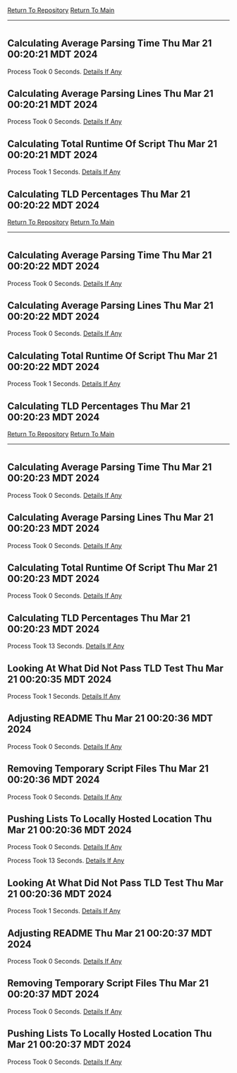 [Return To Repository](https://github.com/DigitalWarrior/piholeparser/)
[Return To Main](https://github.com/DigitalWarrior/piholeparser/blob/master/RecentRunLogs/Mainlog.md)
____________________________________
# 
## Calculating Average Parsing Time Thu Mar 21 00:20:21 MDT 2024
Process Took 0 Seconds.
[Details If Any](https://github.com/DigitalWarrior/piholeparser/blob/master/RecentRunLogs/TopLevelScripts/90-Completing-End-Tasks/10-Calculating-Average-Parsing-Time.md)

## Calculating Average Parsing Lines Thu Mar 21 00:20:21 MDT 2024
Process Took 0 Seconds.
[Details If Any](https://github.com/DigitalWarrior/piholeparser/blob/master/RecentRunLogs/TopLevelScripts/90-Completing-End-Tasks/15-Calculating-Average-Parsing-Lines.md)

## Calculating Total Runtime Of Script Thu Mar 21 00:20:21 MDT 2024
Process Took 1 Seconds.
[Details If Any](https://github.com/DigitalWarrior/piholeparser/blob/master/RecentRunLogs/TopLevelScripts/90-Completing-End-Tasks/20-Calculating-Total-Runtime-Of-Script.md)

## Calculating TLD Percentages Thu Mar 21 00:20:22 MDT 2024
[Return To Repository](https://github.com/DigitalWarrior/piholeparser/)
[Return To Main](https://github.com/DigitalWarrior/piholeparser/blob/master/RecentRunLogs/Mainlog.md)
____________________________________
# 
## Calculating Average Parsing Time Thu Mar 21 00:20:22 MDT 2024
Process Took 0 Seconds.
[Details If Any](https://github.com/DigitalWarrior/piholeparser/blob/master/RecentRunLogs/TopLevelScripts/90-Completing-End-Tasks/10-Calculating-Average-Parsing-Time.md)

## Calculating Average Parsing Lines Thu Mar 21 00:20:22 MDT 2024
Process Took 0 Seconds.
[Details If Any](https://github.com/DigitalWarrior/piholeparser/blob/master/RecentRunLogs/TopLevelScripts/90-Completing-End-Tasks/15-Calculating-Average-Parsing-Lines.md)

## Calculating Total Runtime Of Script Thu Mar 21 00:20:22 MDT 2024
Process Took 1 Seconds.
[Details If Any](https://github.com/DigitalWarrior/piholeparser/blob/master/RecentRunLogs/TopLevelScripts/90-Completing-End-Tasks/20-Calculating-Total-Runtime-Of-Script.md)

## Calculating TLD Percentages Thu Mar 21 00:20:23 MDT 2024
[Return To Repository](https://github.com/DigitalWarrior/piholeparser/)
[Return To Main](https://github.com/DigitalWarrior/piholeparser/blob/master/RecentRunLogs/Mainlog.md)
____________________________________
# 
## Calculating Average Parsing Time Thu Mar 21 00:20:23 MDT 2024
Process Took 0 Seconds.
[Details If Any](https://github.com/DigitalWarrior/piholeparser/blob/master/RecentRunLogs/TopLevelScripts/90-Completing-End-Tasks/10-Calculating-Average-Parsing-Time.md)

## Calculating Average Parsing Lines Thu Mar 21 00:20:23 MDT 2024
Process Took 0 Seconds.
[Details If Any](https://github.com/DigitalWarrior/piholeparser/blob/master/RecentRunLogs/TopLevelScripts/90-Completing-End-Tasks/15-Calculating-Average-Parsing-Lines.md)

## Calculating Total Runtime Of Script Thu Mar 21 00:20:23 MDT 2024
Process Took 0 Seconds.
[Details If Any](https://github.com/DigitalWarrior/piholeparser/blob/master/RecentRunLogs/TopLevelScripts/90-Completing-End-Tasks/20-Calculating-Total-Runtime-Of-Script.md)

## Calculating TLD Percentages Thu Mar 21 00:20:23 MDT 2024
Process Took 13 Seconds.
[Details If Any](https://github.com/DigitalWarrior/piholeparser/blob/master/RecentRunLogs/TopLevelScripts/90-Completing-End-Tasks/65-Calculating-TLD-Percentages.md)

## Looking At What Did Not Pass TLD Test Thu Mar 21 00:20:35 MDT 2024
Process Took 1 Seconds.
[Details If Any](https://github.com/DigitalWarrior/piholeparser/blob/master/RecentRunLogs/TopLevelScripts/90-Completing-End-Tasks/68-Looking-At-What-Did-Not-Pass-TLD-Test.md)

## Adjusting README Thu Mar 21 00:20:36 MDT 2024
Process Took 0 Seconds.
[Details If Any](https://github.com/DigitalWarrior/piholeparser/blob/master/RecentRunLogs/TopLevelScripts/90-Completing-End-Tasks/70-Adjusting-README.md)

## Removing Temporary Script Files Thu Mar 21 00:20:36 MDT 2024
Process Took 0 Seconds.
[Details If Any](https://github.com/DigitalWarrior/piholeparser/blob/master/RecentRunLogs/TopLevelScripts/90-Completing-End-Tasks/75-Removing-Temporary-Script-Files.md)

## Pushing Lists To Locally Hosted Location Thu Mar 21 00:20:36 MDT 2024
Process Took 0 Seconds.
[Details If Any](https://github.com/DigitalWarrior/piholeparser/blob/master/RecentRunLogs/TopLevelScripts/90-Completing-End-Tasks/80-Pushing-Lists-To-Locally-Hosted-Location.md)

Process Took 13 Seconds.
[Details If Any](https://github.com/DigitalWarrior/piholeparser/blob/master/RecentRunLogs/TopLevelScripts/90-Completing-End-Tasks/65-Calculating-TLD-Percentages.md)

## Looking At What Did Not Pass TLD Test Thu Mar 21 00:20:36 MDT 2024
Process Took 1 Seconds.
[Details If Any](https://github.com/DigitalWarrior/piholeparser/blob/master/RecentRunLogs/TopLevelScripts/90-Completing-End-Tasks/68-Looking-At-What-Did-Not-Pass-TLD-Test.md)

## Adjusting README Thu Mar 21 00:20:37 MDT 2024
Process Took 0 Seconds.
[Details If Any](https://github.com/DigitalWarrior/piholeparser/blob/master/RecentRunLogs/TopLevelScripts/90-Completing-End-Tasks/70-Adjusting-README.md)

## Removing Temporary Script Files Thu Mar 21 00:20:37 MDT 2024
Process Took 0 Seconds.
[Details If Any](https://github.com/DigitalWarrior/piholeparser/blob/master/RecentRunLogs/TopLevelScripts/90-Completing-End-Tasks/75-Removing-Temporary-Script-Files.md)

## Pushing Lists To Locally Hosted Location Thu Mar 21 00:20:37 MDT 2024
Process Took 0 Seconds.
[Details If Any](https://github.com/DigitalWarrior/piholeparser/blob/master/RecentRunLogs/TopLevelScripts/90-Completing-End-Tasks/80-Pushing-Lists-To-Locally-Hosted-Location.md)

